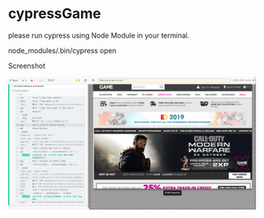 # cypressGame

please run cypress using Node Module in your terminal.

node_modules/.bin/cypress open

Screenshot

<img src="https://github.com/nagarjuna5/cypressGame/blob/master/report_screenshot.png?sanitize=true&raw=true" />


